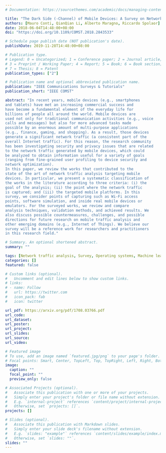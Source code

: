 ```yaml
---
# Documentation: https://sourcethemes.com/academic/docs/managing-content/

title: "The Dark Side (-Channel) of Mobile Devices: A Survey on Network Traffic Analysis"
authors: [Mauro Conti, QianQian Li, Alberto Maragno, Riccardo Spolaor]
date: 2018-06-04T14:48:00+08:00
doi: "https://doi.org/10.1109/COMST.2018.2843533"

# Schedule page publish date (NOT publication's date).
publishDate: 2019-11-28T14:48:00+08:00

# Publication type.
# Legend: 0 = Uncategorized; 1 = Conference paper; 2 = Journal article;
# 3 = Preprint / Working Paper; 4 = Report; 5 = Book; 6 = Book section;
# 7 = Thesis; 8 = Patent
publication_types: ["2"]

# Publication name and optional abbreviated publication name.
publication: "IEEE Communications Surveys & Tutorials"
publication_short: "IEEE COMST"

abstract: "In recent years, mobile devices (e.g., smartphones
and tablets) have met an increasing commercial success and
have become a fundamental element of the everyday life for
billions of people all around the world. Mobile devices are
used not only for traditional communication activities (e.g., voice
calls and messages) but also for more advanced tasks made
possible by an enormous amount of multi-purpose applications
(e.g., finance, gaming, and shopping). As a result, those devices
generate a significant network traffic (a consistent part of the
overall Internet traffic). For this reason, the research community
has been investigating security and privacy issues that are related
to the network traffic generated by mobile devices, which could
be analyzed to obtain information useful for a variety of goals
(ranging from fine-grained user profiling to device security and
network optimization).
In this paper, we review the works that contributed to the
state of the art of network traffic analysis targeting mobile
devices. In particular, we present a systematic classification of
the works in the literature according to three criteria: (i) the
goal of the analysis; (ii) the point where the network traffic
is captured; and (iii) the targeted mobile platforms. In this
survey, we consider points of capturing such as Wi-Fi access
points, software simulation, and inside real mobile devices or
emulators. For the surveyed works, we review and compare
analysis techniques, validation methods, and achieved results. We
also discuss possible countermeasures, challenges, and possible
directions for future research on mobile traffic analysis and
other emerging domains (e.g., Internet of Things). We believe our
survey will be a reference work for researchers and practitioners
in this research field."

# Summary. An optional shortened abstract.
summary: ""

tags: [Network traffic analysis, Survey, Operating systems, Machine learning, Mobile device, Internet traffic, Smartphone, Tablet computer, Access point, Wired networks, Wireless networks]
categories: []
featured: false

# Custom links (optional).
#   Uncomment and edit lines below to show custom links.
# links:
# - name: Follow
#   url: https://twitter.com
#   icon_pack: fab
#   icon: twitter

url_pdf: https://arxiv.org/pdf/1708.03766.pdf
url_code:
url_dataset:
url_poster:
url_project:
url_slides:
url_source:
url_video:

# Featured image
# To use, add an image named `featured.jpg/png` to your page's folder. 
# Focal points: Smart, Center, TopLeft, Top, TopRight, Left, Right, BottomLeft, Bottom, BottomRight.
image:
  caption: ""
  focal_point: ""
  preview_only: false

# Associated Projects (optional).
#   Associate this publication with one or more of your projects.
#   Simply enter your project's folder or file name without extension.
#   E.g. `internal-project` references `content/project/internal-project/index.md`.
#   Otherwise, set `projects: []`.
projects: []

# Slides (optional).
#   Associate this publication with Markdown slides.
#   Simply enter your slide deck's filename without extension.
#   E.g. `slides: "example"` references `content/slides/example/index.md`.
#   Otherwise, set `slides: ""`.
slides: ""
---
```


